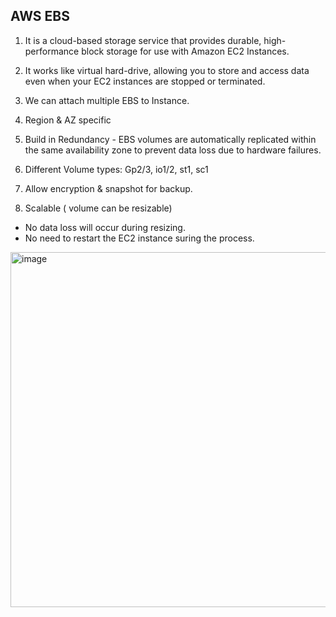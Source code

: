 ## AWS EBS
1. It is a cloud-based storage service that provides durable, high-performance block storage for use with Amazon EC2 Instances.

2. It works like virtual hard-drive, allowing you to store and access data even when your EC2 instances are stopped or terminated.

3. We can attach multiple EBS to Instance.

4. Region & AZ specific

5. Build in Redundancy - EBS volumes are automatically replicated within the same availability  zone to prevent data loss due to hardware failures.

6. Different Volume types: Gp2/3, io1/2, st1, sc1
7. Allow encryption & snapshot for backup.

8. Scalable ( volume can be resizable)
 - No data loss will occur during resizing.
 - No need to restart the EC2 instance suring the process.
<img width="810" height="568" alt="image" src="https://github.com/user-attachments/assets/5ae0a195-e5a4-4ee6-b705-dbc5fbcd7f4c" />
